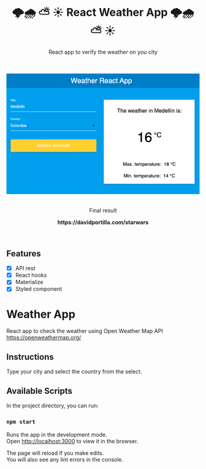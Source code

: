<div align="center">
  <h1> 🌩️🌧️ ⛅ ☀️   React Weather App    🌩️🌧️ ⛅ ☀️ </h1>
  <p>React app to verify the weather on you city</p>
  <br><br>
  <img src=".github/Weather-App.png">
  <br>
  <br>
  <p>Final result</p>
  <p><strong>https://davidportilla.com/starwars</strong></p>
  <br>
</div>

## Features

- [x] API rest
- [x] React hooks
- [x] Materialize
- [x] Styled component

# Weather App

React app to check the weather using Open Weather Map API
https://openweathermap.org/

## Instructions

Type your city and select the country from the select.

## Available Scripts

In the project directory, you can run:

### `npm start`

Runs the app in the development mode.\
Open [http://localhost:3000](http://localhost:3000) to view it in the browser.

The page will reload if you make edits.\
You will also see any lint errors in the console.

